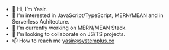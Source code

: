 - 👋 Hi, I’m Yasir.
- 👀 I’m interested in JavaScript/TypeScript, MERN/MEAN and in Serverless Achitecture. 
- 🌱 I’m currently working on MERN/MEAN Stack. 
- 💞️ I’m looking to collaborate on JS/TS projects.
- 📫 How to reach me yasir@systemplus.co

<!---
yasir-systemplus/yasir-systemplus is a ✨ special ✨ repository because its `README.md` (this file) appears on your GitHub profile.
You can click the Preview link to take a look at your changes.
--->
